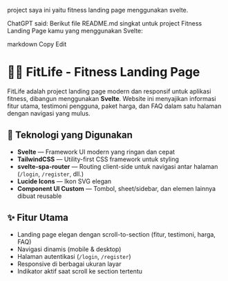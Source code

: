 project saya ini yaitu fitness landing page menggunakan svelte.


ChatGPT said:
Berikut file README.md singkat untuk project Fitness Landing Page kamu yang menggunakan Svelte:

markdown
Copy
Edit
# 🏋️‍♂️ FitLife - Fitness Landing Page

FitLife adalah project landing page modern dan responsif untuk aplikasi fitness, dibangun menggunakan **Svelte**. Website ini menyajikan informasi fitur utama, testimoni pengguna, paket harga, dan FAQ dalam satu halaman dengan navigasi yang mulus.

## 🚀 Teknologi yang Digunakan

- **Svelte** — Framework UI modern yang ringan dan cepat
- **TailwindCSS** — Utility-first CSS framework untuk styling
- **svelte-spa-router** — Routing client-side untuk navigasi antar halaman (`/login`, `/register`, dll.)
- **Lucide Icons** — Ikon SVG elegan
- **Component UI Custom** — Tombol, sheet/sidebar, dan elemen lainnya dibuat reusable

## ✨ Fitur Utama

- Landing page elegan dengan scroll-to-section (fitur, testimoni, harga, FAQ)
- Navigasi dinamis (mobile & desktop)
- Halaman autentikasi (`/login`, `/register`)
- Responsive di berbagai ukuran layar
- Indikator aktif saat scroll ke section tertentu
